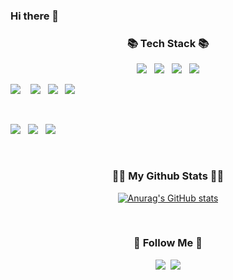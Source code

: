 ### Hi there 👋

<h3 align="center">📚 Tech Stack 📚</h3>
<p align="center">
  <img src = "https://img.shields.io/badge/-Adobe XD-FF61F6?style=for-the-badge&logo=Adobe XD&logoColor=white">&nbsp;&nbsp;
  <img src = "https://img.shields.io/badge/-Adobe Photoshop-31A8FF?style=for-the-badge&logo=Adobe Photoshop&logoColor=white">&nbsp;&nbsp;
  <img src = "https://img.shields.io/badge/-Adobe Illustrator-FF9A00?style=for-the-badge&logo=Adobe Illustrator&logoColor=white">&nbsp;&nbsp;
  <img src = "https://img.shields.io/badge/-Figma-F24E1E?style=for-the-badge&logo=Figma&logoColor=white">
  
  <br>
  
  <img src = "https://img.shields.io/badge/-HTML5-F05032?style=for-the-badge&logo=html5&logoColor=white"> &nbsp;&nbsp;
  <img src = "https://img.shields.io/badge/-CSS3-007ACC?style=for-the-badge&logo=css3">&nbsp;&nbsp;
  <img src = "https://img.shields.io/badge/SASS-cc6699.svg?&style=for-the-badge&logo=Sass&logoColor=white"/>&nbsp;&nbsp;
  <img src = "https://img.shields.io/badge/-Bootstrap-7952B3?style=for-the-badge&logo=Bootstrap&logoColor=white">
  
  <br>
  
  <img src = "https://img.shields.io/badge/-jQueryr-0769AD?style=for-the-badge&logo=jQuery&logoColor=white">&nbsp;&nbsp;
  <img src = "https://img.shields.io/badge/-JavaScript-%23F7DF1C?style=for-the-badge&logo=javascript&logoColor=000000&labelColor=%23F7DF1C&color=%23FFCE5A">&nbsp;&nbsp;
  <img src = "https://img.shields.io/badge/react%20-%2300D9FF.svg?&style=for-the-badge&logo=react&logoColor=white" />
</p>

<br>
<h3 align="center">👩‍💻 My Github Stats 👩‍💻</h3>
<div align="center">

[![Anurag's GitHub stats](https://github-readme-stats.vercel.app/api?username=hyeinisfree&hide_title=true&show_icons=true&include_all_commits=true&disable_animations=true&theme=vue)](https://github.com/anuraghazra/github-readme-stats)
</div>

<br>
<h3 align="center">🌈 Follow Me 🌈</h3>
<p align="center">
  <a href="https://www.instagram.com/si_______ni/"><img src="https://img.shields.io/badge/Instagram-E4405F?style=flat-square&logo=Instagram&logoColor=white&link=https://www.instagram.com/si_______ni/"/></a>&nbsp
  <a href="mailto:tlsgml656@gmail.com"><img src="https://img.shields.io/badge/Gmail-d14836?style=flat-square&logo=Gmail&logoColor=white&link=tlsgml656@gmail.com"/></a>
</p>
